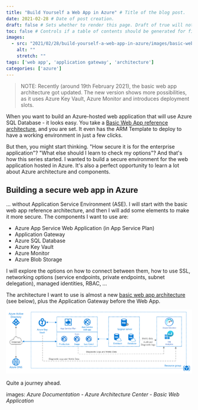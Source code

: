 ```yaml
---
title: "Build Yourself a Web App in Azure" # Title of the blog post.
date: 2021-02-28 # Date of post creation.
draft: false # Sets whether to render this page. Draft of true will not be rendered.
toc: false # Controls if a table of contents should be generated for first-level links automatically.
images:
  - src: "2021/02/28/build-yourself-a-web-app-in-azure/images/basic-web-app.png"
    alt: ""
    stretch: ""
tags: ['web app', 'application gateway', 'architecture']
categories: ['azure']
---
```


> NOTE: Recently (around 19th February 2021), the basic web app architecture got updated. The new version shows more possibilities, as it uses Azure Key Vault, Azure Monitor and introduces deployment slots.

When you want to build an Azure-hosted web application that will use Azure SQL Database - it looks easy. You take a [Basic Web App reference architecture](https://docs.microsoft.com/en-us/azure/architecture/reference-architectures/app-service-web-app/basic-web-app), and you are set. It even has the ARM Template to deploy to have a working environment in just a few clicks.

But then, you might start thinking. "How secure it is for the enterprise application"? "What else should I learn to check my options"? And that's how this series started. I wanted to build a secure environment for the web application hosted in Azure. It's also a perfect opportunity to learn a lot about Azure architecture and components.

## Building a secure web app in Azure

... without Application Service Environment (ASE). I will start with the basic web app reference architecture, and then I will add some elements to make it more secure. The components I want to use are:

- Azure App Service Web Application (in App Service Plan)
- Application Gateway
- Azure SQL Database
- Azure Key Vault
- Azure Monitor
- Azure Blob Storage

I will explore the options on how to connect between them, how to use SSL, networking options (service endpoints, private endpoints, subnet delegation), managed identities, RBAC, ...

The architecture I want to use is almost a new [basic web app architecture](https://docs.microsoft.com/en-us/azure/architecture/reference-architectures/app-service-web-app/basic-web-app) (see below), plus the Application Gateway before the Web App.

![The new basic web application architecture](./images/basic-web-app-updated.png#center)

Quite a journey ahead.

images: *Azure Documentation - Azure Architecture Center - Basic Web Application*

